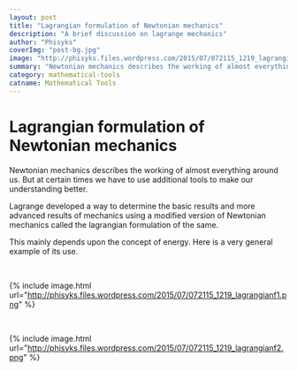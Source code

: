 ```yaml
---
layout: post
title: "Lagrangian formulation of Newtonian mechanics"
description: "A brief discussion on lagrange mechanics"
author: "Phisyks"
coverImg: "post-bg.jpg"
image: "http://phisyks.files.wordpress.com/2015/07/072115_1219_lagrangianf1.png"
summary: "Newtonian mechanics describes the working of almost everything around us. But at certain times we have to use additional tools to make..."
category: mathematical-tools
catname: Mathematical Tools
---
```


# Lagrangian formulation of Newtonian mechanics

Newtonian mechanics describes the working of almost everything around us. But at certain times we have to use additional tools to make our understanding better.

Lagrange developed a way to determine the basic results and more advanced results of mechanics using a modified version of Newtonian mechanics called the lagrangian formulation of the same.

This mainly depends upon the concept of energy. Here is a very general example of its use.

&nbsp;

{% include image.html url="http://phisyks.files.wordpress.com/2015/07/072115_1219_lagrangianf1.png" %}<span style="color: black; font-size: 18pt;"><strong><sup>
</sup></strong></span>

&nbsp;

{% include image.html url="http://phisyks.files.wordpress.com/2015/07/072115_1219_lagrangianf2.png" %}
<span style="color: black; font-size: 18pt;"><strong><sup>
</sup></strong></span>

<span style="font-size: 18pt;"><strong>
</strong></span>